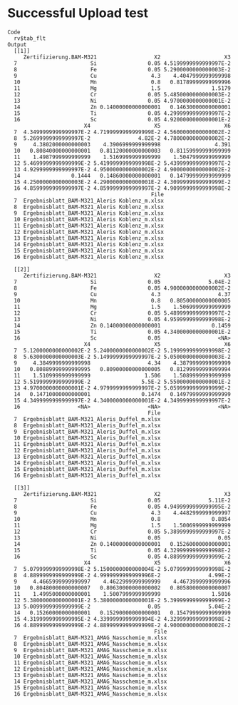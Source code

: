 # Successful Upload test

    Code
      rv$tab_flt
    Output
      [[1]]
         Zertifizierung.BAM-M321                  X2                    X3
      7                       Si                0.05 4.5199999999999997E-2
      8                       Fe                0.05 5.2900000000000003E-2
      9                       Cu                 4.3    4.4047999999999998
      10                      Mn                 0.8   0.81789999999999996
      11                      Mg                 1.5                1.5179
      12                      Cr                0.05 5.4850000000000003E-2
      13                      Ni                0.05 4.9700000000000001E-2
      14                      Zn 0.14000000000000001   0.14630000000000001
      15                      Ti                0.05 4.2999999999999997E-2
      16                      Sc                0.05 4.9200000000000001E-2
                            X4                    X5                    X6
      7  4.3499999999999997E-2 4.7199999999999999E-2 4.5600000000000002E-2
      8  5.2699999999999997E-2               4.82E-2 4.7800000000000002E-2
      9     4.3802000000000003    4.3906999999999998                 4.391
      10   0.80840000000000001   0.81120000000000003   0.81159999999999999
      11    1.4987999999999999    1.5169999999999999    1.5047999999999999
      12 5.4699999999999999E-2 5.4199999999999998E-2 5.4399999999999997E-2
      13 4.9299999999999997E-2 4.9500000000000002E-2 4.9000000000000002E-2
      14                0.1444   0.14860000000000001   0.14799999999999999
      15 4.2500000000000003E-2 4.2900000000000001E-2 4.3099999999999999E-2
      16 4.8599999999999997E-2 4.8599999999999997E-2 4.9099999999999998E-2
                                                 File
      7  Ergebnisblatt_BAM-M321_Aleris Koblenz_m.xlsx
      8  Ergebnisblatt_BAM-M321_Aleris Koblenz_m.xlsx
      9  Ergebnisblatt_BAM-M321_Aleris Koblenz_m.xlsx
      10 Ergebnisblatt_BAM-M321_Aleris Koblenz_m.xlsx
      11 Ergebnisblatt_BAM-M321_Aleris Koblenz_m.xlsx
      12 Ergebnisblatt_BAM-M321_Aleris Koblenz_m.xlsx
      13 Ergebnisblatt_BAM-M321_Aleris Koblenz_m.xlsx
      14 Ergebnisblatt_BAM-M321_Aleris Koblenz_m.xlsx
      15 Ergebnisblatt_BAM-M321_Aleris Koblenz_m.xlsx
      16 Ergebnisblatt_BAM-M321_Aleris Koblenz_m.xlsx
      
      [[2]]
         Zertifizierung.BAM-M321                  X2                    X3
      7                       Si                0.05               5.04E-2
      8                       Fe                0.05 4.9000000000000002E-2
      9                       Cu                 4.3                  4.37
      10                      Mn                 0.8   0.80500000000000005
      11                      Mg                 1.5    1.5069999999999999
      12                      Cr                0.05 5.4899999999999997E-2
      13                      Ni                0.05 4.9599999999999998E-2
      14                      Zn 0.14000000000000001                0.1459
      15                      Ti                0.05 4.3400000000000001E-2
      16                      Sc                0.05                  <NA>
                            X4                    X5                    X6
      7  5.1200000000000002E-2 5.2400000000000002E-2 5.1999999999999998E-2
      8  5.6300000000000003E-2 5.1499999999999997E-2 5.0500000000000003E-2
      9     4.3849999999999998                  4.34    4.3879999999999999
      10   0.80889999999999995   0.80900000000000005   0.81299999999999994
      11    1.5109999999999999                 1.506    1.5089999999999999
      12 5.5199999999999999E-2                5.5E-2 5.5500000000000001E-2
      13 4.9700000000000001E-2 4.9799999999999997E-2 5.0599999999999999E-2
      14   0.14710000000000001                0.1474   0.14979999999999999
      15 4.3499999999999997E-2 4.3400000000000001E-2 4.3499999999999997E-2
      16                  <NA>                  <NA>                  <NA>
                                                File
      7  Ergebnisblatt_BAM-M321_Aleris_Duffel_m.xlsx
      8  Ergebnisblatt_BAM-M321_Aleris_Duffel_m.xlsx
      9  Ergebnisblatt_BAM-M321_Aleris_Duffel_m.xlsx
      10 Ergebnisblatt_BAM-M321_Aleris_Duffel_m.xlsx
      11 Ergebnisblatt_BAM-M321_Aleris_Duffel_m.xlsx
      12 Ergebnisblatt_BAM-M321_Aleris_Duffel_m.xlsx
      13 Ergebnisblatt_BAM-M321_Aleris_Duffel_m.xlsx
      14 Ergebnisblatt_BAM-M321_Aleris_Duffel_m.xlsx
      15 Ergebnisblatt_BAM-M321_Aleris_Duffel_m.xlsx
      16 Ergebnisblatt_BAM-M321_Aleris_Duffel_m.xlsx
      
      [[3]]
         Zertifizierung.BAM-M321                  X2                    X3
      7                       Si                0.05               5.11E-2
      8                       Fe                0.05 4.9499999999999995E-2
      9                       Cu                 4.3    4.4482999999999997
      10                      Mn                 0.8                0.8054
      11                      Mg                 1.5    1.5006999999999999
      12                      Cr                0.05 5.3899999999999997E-2
      13                      Ni                0.05                  0.05
      14                      Zn 0.14000000000000001   0.15260000000000001
      15                      Ti                0.05 4.3299999999999998E-2
      16                      Sc                0.05 4.8899999999999999E-2
                            X4                    X5                    X6
      7  5.0799999999999998E-2 5.1500000000000004E-2 5.0799999999999998E-2
      8  4.8899999999999999E-2 4.9999999999999996E-2               4.99E-2
      9     4.4665999999999997    4.4622999999999999    4.4673999999999996
      10   0.80480000000000007   0.80630000000000002   0.80580000000000007
      11    1.4995000000000001    1.5007999999999999                1.5016
      12 5.3800000000000001E-2 5.3800000000000001E-2 5.3999999999999999E-2
      13 5.0099999999999999E-2                  0.05               5.04E-2
      14   0.15260000000000001   0.15290000000000001   0.15479999999999999
      15 4.3199999999999995E-2 4.3399999999999994E-2 4.3299999999999998E-2
      16 4.8899999999999999E-2 4.8899999999999999E-2 4.9000000000000002E-2
                                                  File
      7  Ergebnisblatt_BAM-M321_AMAG_Nasschemie_m.xlsx
      8  Ergebnisblatt_BAM-M321_AMAG_Nasschemie_m.xlsx
      9  Ergebnisblatt_BAM-M321_AMAG_Nasschemie_m.xlsx
      10 Ergebnisblatt_BAM-M321_AMAG_Nasschemie_m.xlsx
      11 Ergebnisblatt_BAM-M321_AMAG_Nasschemie_m.xlsx
      12 Ergebnisblatt_BAM-M321_AMAG_Nasschemie_m.xlsx
      13 Ergebnisblatt_BAM-M321_AMAG_Nasschemie_m.xlsx
      14 Ergebnisblatt_BAM-M321_AMAG_Nasschemie_m.xlsx
      15 Ergebnisblatt_BAM-M321_AMAG_Nasschemie_m.xlsx
      16 Ergebnisblatt_BAM-M321_AMAG_Nasschemie_m.xlsx
      

